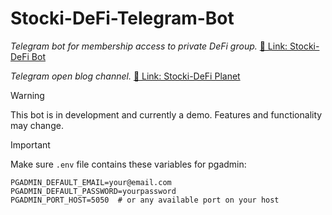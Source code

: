 # Stocki-DeFi-Telegram-Bot

_Telegram bot for membership access to private DeFi group._
[🔗 Link: Stocki-DeFi Bot](https://t.me/StockiDeFi_bot)

_Telegram open blog channel._
[🔗 Link: Stocki-DeFi Planet](https://t.me/)

> [!WARNING]  
> This bot is in development and currently a demo. Features and functionality may change.

> [!IMPORTANT]
> Make sure `.env` file contains these variables for pgadmin:

```shell
PGADMIN_DEFAULT_EMAIL=your@email.com
PGADMIN_DEFAULT_PASSWORD=yourpassword
PGADMIN_PORT_HOST=5050  # or any available port on your host
```
